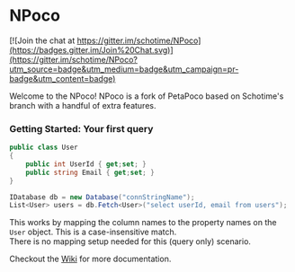 NPoco
=====

[![Join the chat at https://gitter.im/schotime/NPoco](https://badges.gitter.im/Join%20Chat.svg)](https://gitter.im/schotime/NPoco?utm_source=badge&utm_medium=badge&utm_campaign=pr-badge&utm_content=badge)

Welcome to the NPoco! NPoco is a fork of PetaPoco based on Schotime's branch with a handful of extra features.

### Getting Started: Your first query

```csharp
public class User 
{
    public int UserId { get;set; }
    public string Email { get;set; }
}

IDatabase db = new Database("connStringName");
List<User> users = db.Fetch<User>("select userId, email from users");
```

This works by mapping the column names to the property names on the ``User`` object. This is a case-insensitive match.  
There is no mapping setup needed for this (query only) scenario. 

Checkout the [Wiki](https://github.com/schotime/NPoco/wiki/Home) for more documentation.